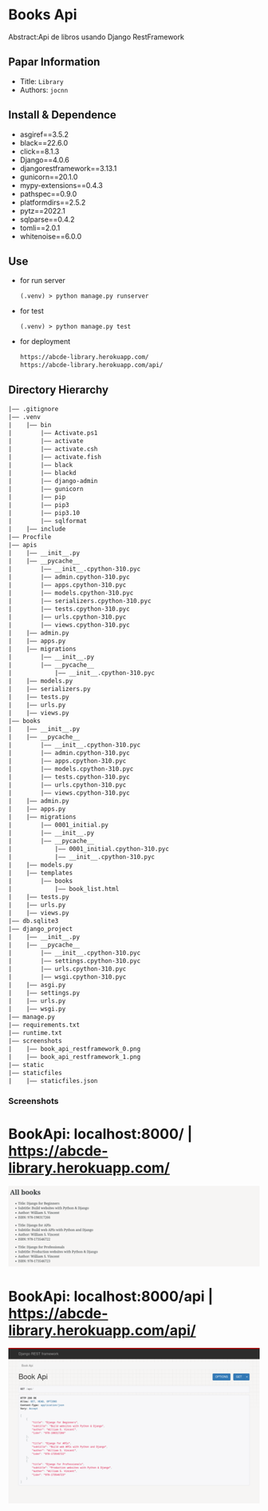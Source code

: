 Books Api
===
Abstract:Api de libros usando Django RestFramework
## Papar Information
- Title:  `Library`
- Authors:  `jocnn`

## Install & Dependence
- asgiref==3.5.2
- black==22.6.0
- click==8.1.3
- Django==4.0.6
- djangorestframework==3.13.1
- gunicorn==20.1.0
- mypy-extensions==0.4.3
- pathspec==0.9.0
- platformdirs==2.5.2
- pytz==2022.1
- sqlparse==0.4.2
- tomli==2.0.1
- whitenoise==6.0.0

## Use
- for run server
  ```
  (.venv) > python manage.py runserver
  ```
- for test
  ```
  (.venv) > python manage.py test
  ```
- for deployment
  ```
  https://abcde-library.herokuapp.com/
  https://abcde-library.herokuapp.com/api/
  ```

## Directory Hierarchy
```
|—— .gitignore
|—— .venv
|    |—— bin
|        |—— Activate.ps1
|        |—— activate
|        |—— activate.csh
|        |—— activate.fish
|        |—— black
|        |—— blackd
|        |—— django-admin
|        |—— gunicorn
|        |—— pip
|        |—— pip3
|        |—— pip3.10
|        |—— sqlformat
|    |—— include
|—— Procfile
|—— apis
|    |—— __init__.py
|    |—— __pycache__
|        |—— __init__.cpython-310.pyc
|        |—— admin.cpython-310.pyc
|        |—— apps.cpython-310.pyc
|        |—— models.cpython-310.pyc
|        |—— serializers.cpython-310.pyc
|        |—— tests.cpython-310.pyc
|        |—— urls.cpython-310.pyc
|        |—— views.cpython-310.pyc
|    |—— admin.py
|    |—— apps.py
|    |—— migrations
|        |—— __init__.py
|        |—— __pycache__
|            |—— __init__.cpython-310.pyc
|    |—— models.py
|    |—— serializers.py
|    |—— tests.py
|    |—— urls.py
|    |—— views.py
|—— books
|    |—— __init__.py
|    |—— __pycache__
|        |—— __init__.cpython-310.pyc
|        |—— admin.cpython-310.pyc
|        |—— apps.cpython-310.pyc
|        |—— models.cpython-310.pyc
|        |—— tests.cpython-310.pyc
|        |—— urls.cpython-310.pyc
|        |—— views.cpython-310.pyc
|    |—— admin.py
|    |—— apps.py
|    |—— migrations
|        |—— 0001_initial.py
|        |—— __init__.py
|        |—— __pycache__
|            |—— 0001_initial.cpython-310.pyc
|            |—— __init__.cpython-310.pyc
|    |—— models.py
|    |—— templates
|        |—— books
|            |—— book_list.html
|    |—— tests.py
|    |—— urls.py
|    |—— views.py
|—— db.sqlite3
|—— django_project
|    |—— __init__.py
|    |—— __pycache__
|        |—— __init__.cpython-310.pyc
|        |—— settings.cpython-310.pyc
|        |—— urls.cpython-310.pyc
|        |—— wsgi.cpython-310.pyc
|    |—— asgi.py
|    |—— settings.py
|    |—— urls.py
|    |—— wsgi.py
|—— manage.py
|—— requirements.txt
|—— runtime.txt
|—— screenshots
|    |—— book_api_restframework_0.png
|    |—— book_api_restframework_1.png
|—— static
|—— staticfiles
|    |—— staticfiles.json
```

### Screenshots

BookApi:  localhost:8000/     |   https://abcde-library.herokuapp.com/
===
![Image text](https://github.com/jocnn/django_rest_books/blob/main/screenshots/book_api_restframework_0.png)

BookApi:  localhost:8000/api  |   https://abcde-library.herokuapp.com/api/
===
![Image text](https://github.com/jocnn/django_rest_books/blob/main/screenshots/book_api_restframework_1.png)